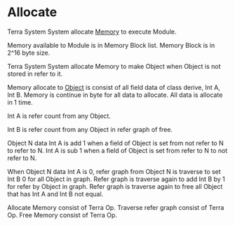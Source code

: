 # **Allocate**




Terra System System allocate [Memory](../../../Execute/System/Memory/a.md) to execute Module.



Memory available to Module is in Memory Block list.
Memory Block is in 2^16 byte size.



Terra System System allocate Memory to make Object when Object is not stored in refer to it.



Memory allocate to [Object](../../../Class/Object/a.md) is consist of all field data of class derive,
Int A, Int B.
Memory is continue in byte for all data to allocate.
All data is allocate in 1 time.





Int A is refer count from any Object.


Int B is refer count from any Object in refer graph of free.



Object N data Int A is add 1 when a field of Object is set from not refer to N to refer to N.
Int A is sub 1 when a field of Object is set from refer to N to not refer to N.


When Object N data Int A is 0, refer graph from Object N is traverse to set Int B 0 for all Object in graph.
Refer graph is traverse again to add Int B by 1 for refer by Object in graph.
Refer graph is traverse again to free all Object that has Int A and Int B not equal.


Allocate Memory consist of Terra Op.
Traverse refer graph consist of Terra Op.
Free Memory consist of Terra Op.